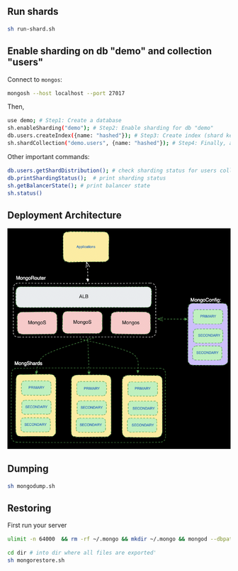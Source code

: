 
## Run shards 

```bash
sh run-shard.sh
```

## Enable sharding on db "demo" and collection "users"


Connect to `mongos`:
```bash
mongosh --host localhost --port 27017
```
Then,

```bash
use demo; # Step1: Create a database
sh.enableSharding("demo"); # Step2: Enable sharding for db "demo"
db.users.createIndex({name: "hashed"}); # Step3: Create index (shard key) for collection 'users'
sh.shardCollection("demo.users", {name: "hashed"}); # Step4: Finally, add  shard key in collection
```
Other important commands:

```bash
db.users.getShardDistribution(); # check sharding status for users collection
db.printShardingStatus();  # print sharding status
sh.getBalancerState(); # print balancer state
sh.status()
```

## Deployment Architecture

![img](mongo-shard-architecture.png)


## Dumping 


```bash
sh mongodump.sh
```

## Restoring

First run your server 
```bash
ulimit -n 64000  && rm -rf ~/.mongo && mkdir ~/.mongo && mongod --dbpath ~/.mongo --port 2717
```


```bash
cd dir # into dir where all files are exported'
sh mongorestore.sh
```